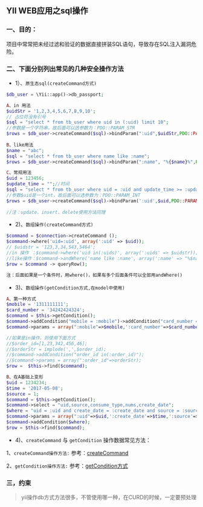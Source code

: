 ## YII WEB应用之sql操作


### 一、目的：
项目中常常把未经过滤和验证的数据直接拼装SQL语句，导致存在SQL注入漏洞危险。



### 二、下面分别列出常见的几种安全操作方法

* 1）、`原生态sql(createCommand方式)` 
```php
$db_user = \Yii::app()->db_passport;

A、in 用法
$uidStr = '1,2,3,4,5,6,7,8,9,10';
// 占位符没有引号
$sql = "select * from tb_user where uid in (:uid) limit 10";
//参数是一个字符串，故后面可以选参数为：PDO::PARAM_STR
$rows = $db_user->createCommand($sql)->bindParam(":uid",$uidStr,PDO::PARAM_STR)->queryAll();
        
B、like用法
$name = "abc";
$sql = "select * from tb_user where name like :name";
$rows = $db_user->createCommand($sql)->bindParam(":name", "%{$name}%",PDO::PARAM_STR)->queryAll();

C、常规用法
$uid = 123456;
$update_time = "";//时间
$sql = "select * from tb_user where uid = :uid and update_time >= :update_time";
//参数$uid是一个int，故后面可以选参数为：PDO::PARAM_INT
$rows = $db_user->createCommand($sql)->bindParam(':uid',$uid,PDO::PARAM_INT)->bindParam(':update_time ', $update_time,PDO::PARAM_STR)->queryAll();
    
//注：update、insert、delete使用方法同理

```

* 2)、`数组操作(createCommand方式)`
```php
$command = $connection->createCommand ();
$command->where('uid=:uid', array(':uid' => $uid));
// $uidstr = '123,3,34,543,5464';
//in 操作 ：$command->where('uid in(:uids)', array(':uids' => $uidstr));
//like操作：$command->andWhere('name like :name', array(':name' => "%$name%"));
$row = $command -> queryRow();

注：后面如果是一个条件时，用where()，如果有多个后面条件可以全部用andWhere()
```

* 3)、`数组操作(getCondition方式,在model中使用)`
```php
A、第一种方式
$mobile = '1311111111';
$card_number = '34242424324';
$command = $this->getCondition();
$command->addCondition("mobile = :mobile")->addCondition("card_number = :card_number");
$command->params = array(":mobile"=>$mobile,':card_number'=>$card_number);

//如果是in操作，则使用下面方式
//$order_id=[1,23,342,456,46];
//$orderStr = implode(',',$order_id);
//$command->addCondition("order_id in(:order_id)");
//$command->params = array(":order_id"=>orderStr);
$row =  $this->find($command);

B、在A基础上变形
$uid = 1234234;
$time = '2017-05-08';
$source = 1;
$command = $this->getCondition();
$command->select = "uid,source,consume_type,nums,create_date";
$where = "uid = :uid and create_date = :create_date and source = :source ";		
$command->params = array(":uid"=>$uid,':create_date'=>$time,':source'=>$source);
$command->addCondition($where);
$row = $this->find($command);
```

* 4)、`createCommand` 与 `getCondition` 操作数据常见方法：

1、`createCommand操作方法:`
    参考：[createCommand](http://www.yiiframework.com/doc/api/1.1/CDbCommand)

2、`getCondition操作方法:`
    参考：[getCondition方式](http://www.yiiframework.com/doc/api/1.1/CDbConnection)
    
### 三，约束
> yii操作db方式方法很多，不管使用哪一种，在CURD的时候，一定要预处理
